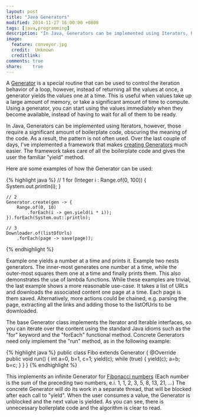 ```yaml
---
layout: post
title: "Java Generators"
modified: 2014-11-27 16:00:00 +0800
tags: [java,programming]
description: "In Java, Generators can be implemented using Iterators, however, those require a significant amount of boilerplate code, obscuring the meaning of the code. As a result, the pattern is not often used. Over the last couple of days, I've implemented a framework that makes creating Generators much easier."
image:
  feature: conveyor.jpg
  credit:  Unknown
  creditlink: 
comments: true
share:    true
---
```

A <a href="http://www.wikiwand.com/en/Generator_(computer_programming)" target="_BLANK">Generator</a> is a special routine that can be used to control the iteration behavior of a loop, however, instead of returning
all the values at once, a generator yields the values one at a time. This is useful when values take up a large amount of memory, or take a significant amount of time to compute. Using a generator, you can start
using the values immediately when they become available, instead of having to wait for all of them to be ready.

In Java, Generators can be implemented using Iterators, however, those require a significant amount of boilerplate code, obscuring the meaning of the code. As a result, the pattern is not often used. Over the last
couple of days, I've implemented a framework that makes <a href="https://github.com/corani/JavaGen" target="_BLANK">creating Generators</a> much easier. The framework takes care of all the boilerplate code and gives
the user the familiar "yield" method.

Here are some examples of how the Generator can be used:

{% highlight java %}
	// 1
	for (Integer i : Range.of(0, 100)) {
		System.out.println(i);
	}
	
	// 2
	Generator.create(gen -> {
		Range.of(0, 10)
			.forEach(i -> gen.yield(i * i));
	}).forEach(System.out::println);

	// 3
	Downloader.of(listOfUrls)
		.forEach(page -> save(page));
{% endhighlight %}

Example one yields a number at a time and prints it. Example two nests generators. The inner-most generates one number at a time, while the outer-most squares them one at a time and finally prints them. This also
demonstrates the use of lambda functions. While these examples are trivial, the last example shows a more reasonable use-case. It takes a list of URLs and downloads the associated content one page at a time. Each page
is them saved. Alternatively, more actions could be chained, e.g. parsing the page, extracting all the links and adding those to the listOfUrls to be downloaded.

The base Generator class implements the Iterator and Iterable interfaces, so you can iterate over the content using the standard Java idioms such as the "for" keyword and the "forEach" functional method. Concrete
Generators need only implement the "run" method, as in the following example:

{% highlight java %}
public class Fibo extends Generator<Integer> {
	@Override
	public void run() {
		int a=0, b=1, c=1;
		yield(c);
		while (true) {
			yield(c);
			a=b; b=c;
		}
	}
}
{% endhighlight %}

This implements an infinite Generator for <a href="http://www.wikiwand.com/en/Fibonacci_number" target="_BLANK">Fibonacci numbers</a> (Each number is the sum of the preceding two numbers, e.i. 1, 1, 2, 3, 5, 8, 13, 21, ...)
The concrete Generator will do its work in a separate thread, that will be blocked after each call to "yield". When the user consumes a value, the Generator is unblocked and the next value is yielded. As you can see,
there is unnecessary boilerplate code and the algorithm is clear to read.